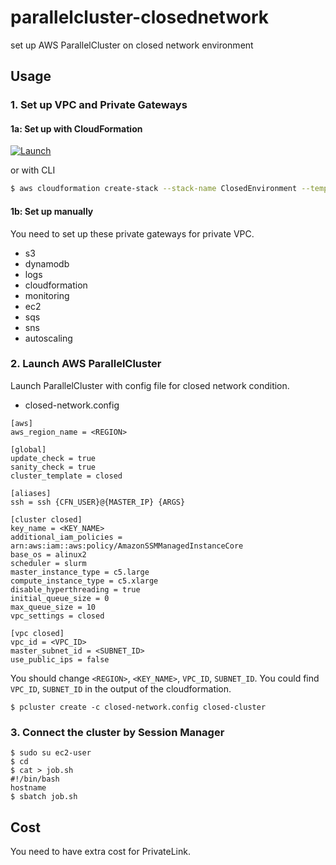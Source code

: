 # parallelcluster-closednetwork
set up AWS ParallelCluster on closed network environment


## Usage

### 1. Set up VPC and Private Gateways

#### 1a: Set up with CloudFormation

[![Launch](https://s3.amazonaws.com/cloudformation-examples/cloudformation-launch-stack.png)](https://console.aws.amazon.com/cloudformation/home?#/stacks/new?stackName=ClosedEnvironment&templateURL=https://midaisuk-public-templates.s3.amazonaws.com/parallelcluster-closednetwork/closed-vpc-privatelink.yml
)

or with CLI

```bash
$ aws cloudformation create-stack --stack-name ClosedEnvironment --template-url https://midaisuk-public-templates.s3.amazonaws.com/parallelcluster-closednetwork/closed-vpc-privatelink.yml
```

#### 1b: Set up manually

You need to set up these private gateways for private VPC.

- s3
- dynamodb
- logs
- cloudformation
- monitoring
- ec2
- sqs
- sns
- autoscaling

### 2. Launch AWS ParallelCluster

Launch ParallelCluster with config file for closed network condition.

- closed-network.config

```
[aws]
aws_region_name = <REGION>

[global]
update_check = true
sanity_check = true
cluster_template = closed

[aliases]
ssh = ssh {CFN_USER}@{MASTER_IP} {ARGS}

[cluster closed]
key_name = <KEY_NAME>
additional_iam_policies = arn:aws:iam::aws:policy/AmazonSSMManagedInstanceCore
base_os = alinux2
scheduler = slurm
master_instance_type = c5.large
compute_instance_type = c5.xlarge
disable_hyperthreading = true
initial_queue_size = 0
max_queue_size = 10
vpc_settings = closed

[vpc closed]
vpc_id = <VPC_ID>
master_subnet_id = <SUBNET_ID>
use_public_ips = false
```

You should change `<REGION>`, `<KEY_NAME>`, `VPC_ID`, `SUBNET_ID`.
You could find `VPC_ID`, `SUBNET_ID` in the output of the cloudformation.

```
$ pcluster create -c closed-network.config closed-cluster
```

### 3. Connect the cluster by Session Manager

```
$ sudo su ec2-user
$ cd
$ cat > job.sh
#!/bin/bash
hostname
$ sbatch job.sh
```

## Cost

You need to have extra cost for PrivateLink.


